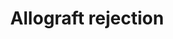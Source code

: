 ---
annotations:
- id: PW:0001025
  parent: disease pathway
  type: Pathway Ontology
  value: allograft rejection pathway
- id: PW:0000013
  parent: disease pathway
  type: Pathway Ontology
  value: disease pathway
- id: PW:0000235
  parent: regulatory pathway
  type: Pathway Ontology
  value: adaptive immune response pathway
authors:
- Nsalomonis
- MaintBot
- DMicael
- Ddigles
- Khanspers
- Mkutmon
- MirellaKalafati
- AlexanderPico
- Fehrhart
- DeSl
- Eweitz
- Susan
citedin:
- link: PMC9312476
- link: PMC9138293
- link: PMC8751594
- link: PMC8083324
- link: PMC7702209
- link: PMC7339012
description: This pathway illustrates molecular interactions involved in the fundamental
  adaptive immune response for allograft destruction. This pathway was adapted in
  large part from [http://www.genome.jp/kegg/pathway/hsa/hsa05330.html KEGG]. In the
  initial step of this diagram, antigen presenting cells (APC's), either those from
  the donor (direct pathway) or from the recipient (indirect pathway) activate naive
  t cells leading to both CD8+ and CD4+ T cell maturation. CD8+ stimulated T cells
  lead to apoptosis of the allograft donor cells whereas CD4+ T cells differentiate
  into TH1, TH2, T17, and Treg cells. Activated TH1 produces TNFA and NO and damages
  donor graft cells by cytotoxicity. TH2 cell activates B cells. Activated B cells
  lead to plasma cell formation followed by IgG antibodies and the complement cascade
  pathway in acute antibody-mediated rejection (AMR) and chronic AMR with C3 being
  the therapeutic target. Exogenous treatment with YCF inhibits C3, thus preventing
  AMR. Eculizumab binds to C5 which prevent C5a production and the membrane attack
  complex.  C3a and C35 act as potent chemotactic factors, promoting the infiltration
  of pro-inflammatory cells. Belatacept inhibits CD80/86 binding to CD28. Corticosteroids
  inhibit pro-inflammatory cytokines. Corticosteroids contribute to immune suppression
  such as CTLA4 which inhibits T-cell activation.   Proteins on this pathway have
  targeted assays available via the [https://assays.cancer.gov/available_assays?wp_id=WP2328
  CPTAC Assay Portal]
last-edited: 2022-01-11
organisms:
- Homo sapiens
redirect_from:
- /index.php/Pathway:WP2328
- /instance/WP2328
- /instance/WP2328_rr120805
revision: r120805
schema-jsonld:
- '@context': https://schema.org/
  '@id': https://wikipathways.github.io/pathways/WP2328.html
  '@type': Dataset
  creator:
    '@type': Organization
    name: WikiPathways
  description: This pathway illustrates molecular interactions involved in the fundamental
    adaptive immune response for allograft destruction. This pathway was adapted in
    large part from [http://www.genome.jp/kegg/pathway/hsa/hsa05330.html KEGG]. In
    the initial step of this diagram, antigen presenting cells (APC's), either those
    from the donor (direct pathway) or from the recipient (indirect pathway) activate
    naive t cells leading to both CD8+ and CD4+ T cell maturation. CD8+ stimulated
    T cells lead to apoptosis of the allograft donor cells whereas CD4+ T cells differentiate
    into TH1, TH2, T17, and Treg cells. Activated TH1 produces TNFA and NO and damages
    donor graft cells by cytotoxicity. TH2 cell activates B cells. Activated B cells
    lead to plasma cell formation followed by IgG antibodies and the complement cascade
    pathway in acute antibody-mediated rejection (AMR) and chronic AMR with C3 being
    the therapeutic target. Exogenous treatment with YCF inhibits C3, thus preventing
    AMR. Eculizumab binds to C5 which prevent C5a production and the membrane attack
    complex.  C3a and C35 act as potent chemotactic factors, promoting the infiltration
    of pro-inflammatory cells. Belatacept inhibits CD80/86 binding to CD28. Corticosteroids
    inhibit pro-inflammatory cytokines. Corticosteroids contribute to immune suppression
    such as CTLA4 which inhibits T-cell activation.   Proteins on this pathway have
    targeted assays available via the [https://assays.cancer.gov/available_assays?wp_id=WP2328
    CPTAC Assay Portal]
  keywords:
  - ABCB1
  - AGTR1
  - BHMT2
  - BOLA class I histocompatibility antigen
  - Basiliximab
  - Belatacept
  - C1QA
  - C1QB
  - C1QC
  - C2
  - C3
  - C4A
  - C4B
  - C5
  - C6
  - C7
  - C8A
  - C8B
  - C9
  - CASP3
  - CASP7
  - CASP8
  - CASP9
  - CCL19
  - CCL21
  - CD28
  - CD40
  - CD40LG
  - CD55
  - CD80
  - CD86
  - COL5
  - CSNK2A2
  - CTLA4
  - CXCL11
  - CXCL12
  - CXCL13
  - CXCL9
  - CXCR5
  - Cell adhesion molecules (CAMs)
  - Ciclosporin
  - Daclizumab
  - ECULIZUMAB
  - FAS
  - FASLG
  - FOXP3
  - Fenofibrate
  - GABPA
  - GDNF
  - GNLY
  - GZMB
  - HARS
  - HLA-A
  - HLA-B
  - HLA-C
  - HLA-DMA
  - HLA-DMB
  - HLA-DOA
  - HLA-DOB
  - HLA-DPA1
  - HLA-DPB1
  - HLA-DQA1
  - HLA-DQA2
  - HLA-DQB1
  - HLA-DRA
  - HLA-DRB1
  - HLA-DRB3
  - HLA-DRB4
  - HLA-DRB5
  - HLA-E
  - HLA-F
  - HLA-G
  - IFNG
  - IL10
  - IL12A
  - IL12B
  - IL13
  - IL17A
  - IL1A
  - IL1B
  - IL2
  - IL21
  - IL22
  - IL2RA
  - IL4
  - IL5
  - IL8
  - LRRK2
  - MICA
  - Methylprednisolone
  - Nitric oxide
  - PDGFRA
  - PECR
  - PRF1
  - PRKCZ
  - Prednisone
  - STAT1
  - Sirolimus
  - TGFB1
  - TNF
  - TRAV
  - TRBV
  - TUBA1B
  - Tacrolimus
  - VEGFA
  - VIM
  - immunoglobulin heavy chain
  license: CC0
  name: Allograft rejection
seo: CreativeWork
title: Allograft rejection
wpid: WP2328
---